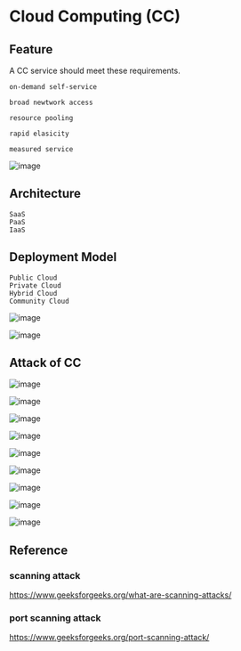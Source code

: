 # Cloud Computing (CC)

## Feature
    
A CC service should meet these requirements.
    
    on-demand self-service
    
    broad newtwork access
    
    resource pooling
    
    rapid elasicity
    
    measured service
    
![image](https://user-images.githubusercontent.com/75050655/225801020-47ee9cdd-8204-418f-839c-95823465511c.png)
    

## Architecture

    SaaS
    PaaS
    IaaS

## Deployment Model
  
    Public Cloud
    Private Cloud
    Hybrid Cloud
    Community Cloud
    
![image](https://user-images.githubusercontent.com/75050655/225761591-669c78be-a9e3-49cb-b76e-1ffae70981f2.png)

![image](https://user-images.githubusercontent.com/75050655/225800875-458b3855-76a3-4972-b13c-7f90c353161c.png)



## Attack of CC
![image](https://user-images.githubusercontent.com/75050655/225763094-33e3bb4c-ae8c-44ca-bf50-ddf808ef47a8.png)

![image](https://user-images.githubusercontent.com/75050655/225763316-820cbb2d-78b9-4003-9029-b9f032bdea3b.png)

![image](https://user-images.githubusercontent.com/75050655/225763264-8efde698-556b-41d5-9dd9-461102e78902.png)

![image](https://user-images.githubusercontent.com/75050655/225763374-3166e59b-7827-484c-8ce5-28223f800fa0.png)

![image](https://user-images.githubusercontent.com/75050655/225763477-90e30752-e99e-4697-af91-aa76f03d3be1.png)

![image](https://user-images.githubusercontent.com/75050655/225763507-6323e531-b7b2-404d-a91c-03c239bca05e.png)

![image](https://user-images.githubusercontent.com/75050655/225763549-9d7e3637-41c1-4b06-ae3f-d3aa3fd1ecce.png)

![image](https://user-images.githubusercontent.com/75050655/225763587-e7a55e2a-11e4-495b-b4a5-df87592adfdc.png)

![image](https://user-images.githubusercontent.com/75050655/225780106-18253b17-ca16-44d7-aa15-757beada2fe8.png)

## Reference 
### scanning attack
https://www.geeksforgeeks.org/what-are-scanning-attacks/

### port scanning attack
https://www.geeksforgeeks.org/port-scanning-attack/
